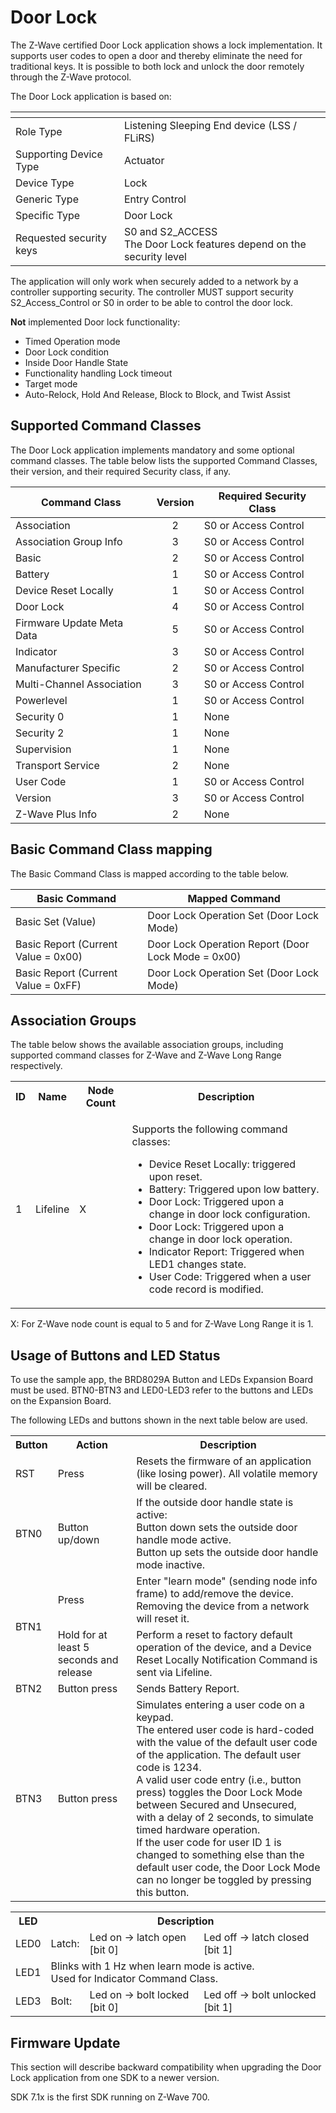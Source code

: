 # Door Lock

The Z-Wave certified Door Lock application shows a lock implementation. It supports user codes to open a door and thereby eliminate the need for traditional keys. It is possible to both lock and unlock the door remotely through the Z-Wave protocol.

The Door Lock application is based on:

| <!-- -->                | <!-- -->                                                                |
| ----------------------- | ----------------------------------------------------------------------- |
| Role Type               | Listening Sleeping End device (LSS / FLiRS)                             |
| Supporting Device Type  | Actuator                                                                |
| Device Type             | Lock                                                                    |
| Generic Type            | Entry Control                                                           |
| Specific Type           | Door Lock                                                               |
| Requested security keys | S0 and S2_ACCESS<br>The Door Lock features depend on the security level |

The application will only work when securely added to a network by a controller supporting security.
The controller MUST support security S2_Access_Control or S0 in order to be able to control the door lock.

**Not** implemented Door lock functionality:

- Timed Operation mode
- Door Lock condition
- Inside Door Handle State
- Functionality handling Lock timeout
- Target mode
- Auto-Relock, Hold And Release, Block to Block, and Twist Assist

## Supported Command Classes

The Door Lock application implements mandatory and some optional command classes. The table below lists the supported Command Classes, their version, and their required Security class, if any.

| Command Class             | Version | Required Security Class |
| ------------------------- |:-------:| ----------------------- |
| Association               | 2       | S0 or Access Control    |
| Association Group Info    | 3       | S0 or Access Control    |
| Basic                     | 2       | S0 or Access Control    |
| Battery                   | 1       | S0 or Access Control    |
| Device Reset Locally      | 1       | S0 or Access Control    |
| Door Lock                 | 4       | S0 or Access Control    |
| Firmware Update Meta Data | 5       | S0 or Access Control    |
| Indicator                 | 3       | S0 or Access Control    |
| Manufacturer Specific     | 2       | S0 or Access Control    |
| Multi-Channel Association | 3       | S0 or Access Control    |
| Powerlevel                | 1       | S0 or Access Control    |
| Security 0                | 1       | None                    |
| Security 2                | 1       | None                    |
| Supervision               | 1       | None                    |
| Transport Service         | 2       | None                    |
| User Code                 | 1       | S0 or Access Control    |
| Version                   | 3       | S0 or Access Control    |
| Z-Wave Plus Info          | 2       | None                    |

## Basic Command Class mapping

The Basic Command Class is mapped according to the table below.


| Basic Command                       | Mapped Command                                     |
| ----------------------------------- | ---------------------------------------------------|
| Basic Set (Value)                   | Door Lock Operation Set (Door Lock Mode)           |
| Basic Report (Current Value = 0x00) | Door Lock Operation Report (Door Lock Mode = 0x00) |
| Basic Report (Current Value = 0xFF) | Door Lock Operation Set (Door Lock Mode)           |

## Association Groups

The table below shows the available association groups, including supported command classes for Z-Wave and Z-Wave Long Range respectively.

<table>
<tr>
    <th>ID</th>
    <th>Name</th>
    <th>Node Count</th>
    <th>Description</th>
</tr><tr>
    <td>1</td>
    <td>Lifeline</td>
    <td>X</td>
    <td>
        <p>Supports the following command classes:</p>
        <ul>
            <li>Device Reset Locally: triggered upon reset.</li>
            <li>Battery: Triggered upon low battery.</li>
            <li>Door Lock: Triggered upon a change in door lock configuration.</li>
            <li>Door Lock: Triggered upon a change in door lock operation.</li>
            <li>Indicator Report: Triggered when LED1 changes state.</li>
            <li>User Code: Triggered when a user code record is modified.</li>
        </ul>
    </td>
</tr>
</table>

X: For Z-Wave node count is equal to 5 and for Z-Wave Long Range it is 1.

## Usage of Buttons and LED Status

To use the sample app, the BRD8029A Button and LEDs Expansion Board must be used. BTN0-BTN3 and LED0-LED3 refer to the buttons and LEDs on the Expansion Board.

The following LEDs and buttons shown in the next table below are used.

<table>
<tr>
    <th>Button</th>
    <th>Action</th>
    <th>Description</th>
</tr><tr>
    <td>RST</td>
    <td>Press</td>
    <td>Resets the firmware of an application (like losing power). All volatile memory will be cleared.</td>
</tr><tr>
    <td>BTN0</td>
    <td>Button up/down</td>
    <td>
        If the outside door handle state is active:<br>
        Button down sets the outside door handle mode active.<br>
        Button up sets the outside door handle mode inactive.
    </td>
</tr><tr>
    <td rowspan="2">BTN1</td>
    <td>Press</td>
    <td>
        Enter "learn mode" (sending node info frame) to add/remove the device.<br>
        Removing the device from a network will reset it.
    </td>
</tr><tr>
    <td>Hold for at least 5 seconds and release</td>
    <td>Perform a reset to factory default operation of the device, and a Device Reset Locally Notification Command is sent via Lifeline.</td>
</tr><tr>
    <td>BTN2</td>
    <td>Button press</td>
    <td>Sends Battery Report.</td>
</tr><tr>
    <td>BTN3</td>
    <td>Button press</td>
    <td>
        Simulates entering a user code on a keypad.<br>
        The entered user code is hard-coded with the value of the default user code of the application. The default user code is 1234.<br>
        A valid user code entry (i.e., button press) toggles the Door Lock Mode between Secured and Unsecured,<br>
        with a delay of 2 seconds, to simulate timed hardware operation.<br>
        If the user code for user ID 1 is changed to something else than the default user code, the Door Lock Mode can no longer be toggled by pressing this button.<br>
    </td>
</tr>
</table>

<table>
<tr>
    <th>LED</th>
    <th colspan="3">Description</th>
</tr><tr>
    <td>LED0</td>
    <td>Latch:</td>
    <td>Led on -> latch open [bit 0]</td>
    <td>Led off -> latch closed [bit 1]</td>
</tr><tr>
    <td>LED1</td>
    <td colspan="3">
        Blinks with 1 Hz when learn mode is active.<br>
        Used for Indicator Command Class.
    </td>
</tr><tr>
    <td>LED3</td>
    <td>Bolt:</td>
    <td>Led on -> bolt locked [bit 0]</td>
    <td>Led off -> bolt unlocked [bit 1]</td>
</tr>
</table>

## Firmware Update

This section will describe backward compatibility when upgrading the Door Lock application from one SDK to a newer version. 

SDK 7.1x is the first SDK running on Z-Wave 700.
